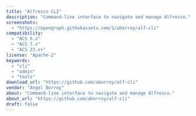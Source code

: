 ```yaml
---
title: "Alfresco CLI"
description: "Command-line interface to navigate and manage Alfresco."
screenshots:
  - "https://opengraph.githubassets.com/1/aborroy/alf-cli"
compatibility:
  - "ACS 6.x"
  - "ACS 7.x"
  - "ACS 23.x+"
license: "Apache-2"
keywords:
  - "cli"
  - "admin"
  - "tools"
download_url: "https://github.com/aborroy/alf-cli"
vendor: "Angel Borroy"
about: "Command-line interface to navigate and manage Alfresco."
about_url: "https://github.com/aborroy/alf-cli"
draft: false
---
```

